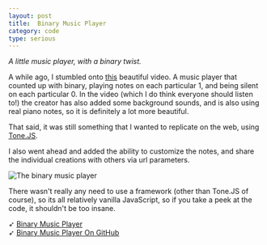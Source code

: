 ```yaml
---
layout: post
title:  Binary Music Player
category: code
type: serious
---
```


*A little music player, with a binary twist.*

A while ago, I stumbled onto [this]() beautiful video. A music player that counted up with binary, playing notes on each particular 1, and being silent on each particular 0. In the video (which I do think everyone should listen to!) the creator has also added some background sounds, and is also using real piano notes, so it is definitely a lot more beautiful. 

That said, it was still something that I wanted to replicate on the web, using [Tone.JS]().

I also went ahead and added the ability to customize the notes, and share the individual creations with others via url parameters. 

![The binary music player]({{site.url}}/images/binary-music-player-1.png)

There wasn't really any need to use a framework (other than Tone.JS of course), so its all relatively vanilla JavaScript, so if you take a peek at the code, it shouldn't be too insane. 


➶ [Binary Music Player](http://tholman.com/binary-music-player)<br>
➶ [Binary Music Player On GitHub](https://github.com/tholman/binary-music-player)
